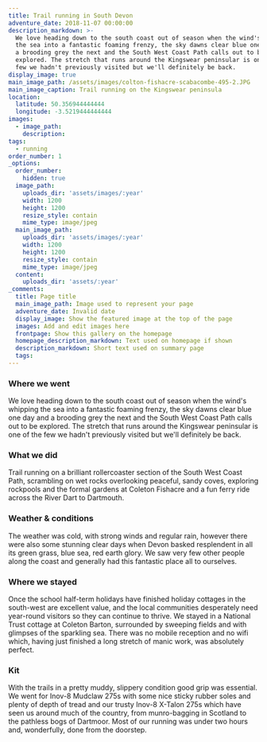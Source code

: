```yaml
---
title: Trail running in South Devon
adventure_date: 2018-11-07 00:00:00
description_markdown: >-
  We love heading down to the south coast out of season when the wind's whipping
  the sea into a fantastic foaming frenzy, the sky dawns clear blue one day and
  a brooding grey the next and the South West Coast Path calls out to be
  explored. The stretch that runs around the Kingswear peninsular is one of the
  few we hadn't previously visited but we'll definitely be back.
display_image: true
main_image_path: /assets/images/colton-fishacre-scabacombe-495-2.JPG
main_image_caption: Trail running on the Kingswear peninsula
location:
  latitude: 50.356944444444
  longitude: -3.5219444444444
images:
  - image_path:
    description:
tags:
  - running
order_number: 1
_options:
  order_number:
    hidden: true
  image_path:
    uploads_dir: 'assets/images/:year'
    width: 1200
    height: 1200
    resize_style: contain
    mime_type: image/jpeg
  main_image_path:
    uploads_dir: 'assets/images/:year'
    width: 1200
    height: 1200
    resize_style: contain
    mime_type: image/jpeg
  content:
    uploads_dir: 'assets/:year'
_comments:
  title: Page title
  main_image_path: Image used to represent your page
  adventure_date: Invalid date
  display_image: Show the featured image at the top of the page
  images: Add and edit images here
  frontpage: Show this gallery on the homepage
  homepage_description_markdown: Text used on homepage if shown
  description_markdown: Short text used on summary page
  tags:
---
```


### Where we went

We love heading down to the south coast out of season when the wind's whipping the sea into a fantastic foaming frenzy, the sky dawns clear blue one day and a brooding grey the next and the South West Coast Path calls out to be explored. The stretch that runs around the Kingswear peninsular is one of the few we hadn't previously visited but we'll definitely be back.

### What we did

Trail running on a brilliant rollercoaster section of the South West Coast Path, scrambling on wet rocks overlooking peaceful, sandy coves, exploring rockpools and the formal gardens at Coleton Fishacre and a fun ferry ride across the River Dart to Dartmouth.

### Weather & conditions

The weather was cold, with strong winds and regular rain, however there were also some stunning clear days when Devon basked resplendent in all its green grass, blue sea, red earth glory. We saw very few other people along the coast and generally had this fantastic place all to ourselves.

### Where we stayed

Once the school half-term holidays have finished holiday cottages in the south-west are excellent value, and the local communities desperately need year-round visitors so they can continue to thrive. We stayed in a National Trust cottage at Coleton Barton, surrounded by sweeping fields and with glimpses of the sparkling sea. There was no mobile reception and no wifi which, having just finished a long stretch of manic work, was absolutely perfect.

### Kit

With the trails in a pretty muddy, slippery condition good grip was essential. We went for Inov-8 Mudclaw 275s with some nice sticky rubber soles and plenty of depth of tread and our trusty Inov-8 X-Talon 275s which have seen us around much of the country, from munro-bagging in Scotland to the pathless bogs of Dartmoor. Most of our running was under two hours and, wonderfully, done from the doorstep.